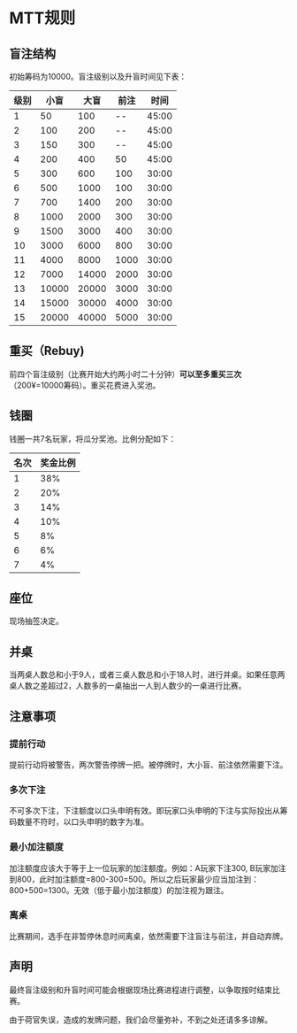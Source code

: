 # MTT规则
## 盲注结构
初始筹码为10000。盲注级别以及升盲时间见下表：

| 级别 | 小盲  | 大盲  | 前注 | 时间  |
|-------|-------|-------|------|-------|
| 1     | 50    | 100   | --   | 45:00 |
| 2     | 100   | 200   | --   | 45:00 |
| 3     | 150   | 300   | --   | 45:00 |
| 4     | 200   | 400   | 50   | 45:00 |
| 5     | 300   | 600   | 100  | 30:00 |
| 6     | 500   | 1000  | 100  | 30:00 |
| 7     | 700   | 1400  | 200  | 30:00 |
| 8     | 1000  | 2000  | 300  | 30:00 |
| 9     | 1500  | 3000  | 400  | 30:00 |
| 10    | 3000  | 6000  | 800  | 30:00 |
| 11    | 4000  | 8000  | 1000 | 30:00 |
| 12    | 7000  | 14000 | 2000 | 30:00 |
| 13    | 10000 | 20000 | 3000 | 30:00 |
| 14    | 15000 | 30000 | 4000 | 30:00 |
| 15    | 20000 | 40000 | 5000 | 30:00 |

## 重买（Rebuy)
前四个盲注级别（比赛开始大约两小时二十分钟）__可以至多重买三次__（200¥=10000筹码）。重买花费进入奖池。
## 钱圈
钱圈一共7名玩家，将瓜分奖池。比例分配如下：

| 名次 | 奖金比例 |
|------|----------|
| 1    | 38%      |
| 2    | 20%      |
| 3    | 14%      |
| 4    | 10%      |
| 5    |  8%      |
| 6    |  6%      |
| 7    |  4%      |


## 座位
现场抽签决定。
## 并桌
当两桌人数总和小于9人，或者三桌人数总和小于18人时，进行并桌。如果任意两桌人数之差超过2，人数多的一桌抽出一人到人数少的一桌进行比赛。
## 注意事项
### 提前行动

提前行动将被警告，两次警告停牌一把。被停牌时，大小盲、前注依然需要下注。

### 多次下注
不可多次下注，下注额度以口头申明有效。即玩家口头申明的下注与实际投出从筹码数量不符时，以口头申明的数字为准。

### 最小加注额度
加注额度应该大于等于上一位玩家的加注额度。例如：A玩家下注300, B玩家加注到800，此时加注额度=800-300=500。所以之后玩家最少应当加注到：800+500=1300。无效（低于最小加注额度）的加注视为跟注。

### 离桌
比赛期间，选手在非暂停休息时间离桌，依然需要下注盲注与前注，并自动弃牌。
## 声明
最终盲注级别和升盲时间可能会根据现场比赛进程进行调整，以争取按时结束比赛。

由于荷官失误，造成的发牌问题，我们会尽量弥补，不到之处还请多多谅解。
